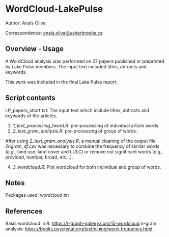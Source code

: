 # WordCloud-LakePulse

Author: Anaïs Oliva

Correspondence: anais.oliva@usherbrooke.ca

## Overview - Usage

A WordCloud analysis was performed on 27 papers published or preprinted by Lake Pulse members.
The input text included titles, abtracts and keywords.

This work was included in the final Lake Pulse report.

## Script contents

LP_papers_short.txt: The input text which include titles, abtracts and keywords of the articles.

1. *1_text_processing_1word.R*: pre-processing of individual article words.
2. *2_text_gram_analysis.R*: pre-processing of group of words.

After using *2_text_gram_analysis.R*, a manual cleaning of the output file *2ngram_df.csv* was necessary to combine the frequency of similar words (*e.g.,* land use, land cover and LULC) or remove not significant words (*e.g.,* provided, number, broad, etc...).

4. *3_wordcloud.R*: Plot wordcloud for both individual and group of words.


## Notes

Packages used:
*wordcloud*
*tm*


## References
Basic wordcloud in R: https://r-graph-gallery.com/15-wordcloud
n-gram analysis: https://books.psychstat.org/textmining/word-frequency.html
